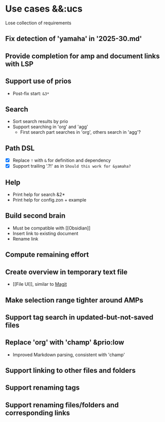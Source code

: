 # Use cases &&:ucs
Lose collection of requirements

## Fix detection of 'yamaha' in '2025-30.md'

## Provide completion for amp and document links with LSP

## Support use of prios
- Post-fix start: `&3*`

## Search
- Sort search results by prio
- Support searching in 'org' and 'agg'
	- First search part searches in 'org', others search in 'agg'?

## Path DSL
- [x] Replace `!` with `&` for definition and dependency
- [x] Support trailing '.?!' as in `Should this work for &yamaha?`

## Help
- Print help for search &2*
- Print help for config.zon + example

## Build second brain
- Must be compatible with [[Obsidian]]
- Insert link to existing document
- Rename link

## Compute remaining effort

## Create overview in temporary text file
- [[File UI]], similar to [Magit](https://magit.vc/)

## Make selection range tighter around AMPs

## Support tag search in updated-but-not-saved files

## Replace 'org' with 'champ' &prio:low
- Improved Markdown parsing, consistent with 'champ'

## Support linking to other files and folders

## Support renaming tags

## Support renaming files/folders and corresponding links
